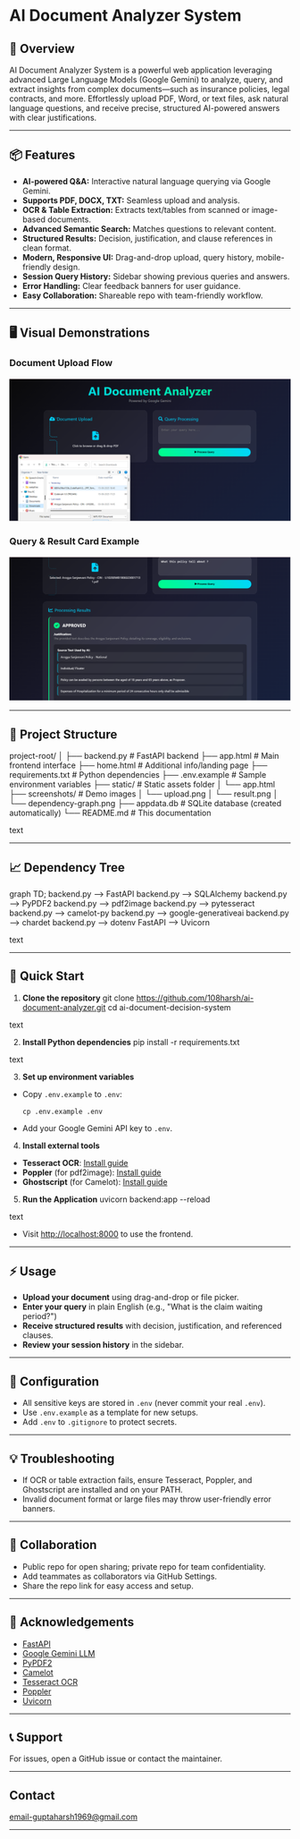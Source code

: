 # AI Document Analyzer System

## 🌟 Overview
AI Document Analyzer System is a powerful web application leveraging advanced Large Language Models (Google Gemini) to analyze, query, and extract insights from complex documents—such as insurance policies, legal contracts, and more. Effortlessly upload PDF, Word, or text files, ask natural language questions, and receive precise, structured AI-powered answers with clear justifications.

---

## 📦 Features
- **AI-powered Q&A:** Interactive natural language querying via Google Gemini.
- **Supports PDF, DOCX, TXT:** Seamless upload and analysis.
- **OCR & Table Extraction:** Extracts text/tables from scanned or image-based documents.
- **Advanced Semantic Search:** Matches questions to relevant content.
- **Structured Results:** Decision, justification, and clause references in clean format.
- **Modern, Responsive UI:** Drag-and-drop upload, query history, mobile-friendly design.
- **Session Query History:** Sidebar showing previous queries and answers.
- **Error Handling:** Clear feedback banners for user guidance.
- **Easy Collaboration:** Shareable repo with team-friendly workflow.

---

## 🖥️ Visual Demonstrations

### Document Upload Flow
![Document Upload Screenshot](screenshots/upload.png)

### Query & Result Card Example
![Result Screenshot](screenshots/.png)


---

## 🌳 Project Structure

project-root/
│
├── backend.py # FastAPI backend
├── app.html # Main frontend interface
├── home.html # Additional info/landing page
├── requirements.txt # Python dependencies
├── .env.example # Sample environment variables
├── static/ # Static assets folder
│ └── app.html
├── screenshots/ # Demo images
│ └── upload.png
│ └── result.png
│ └── dependency-graph.png
├── appdata.db # SQLite database (created automatically)
└── README.md # This documentation

text

---

## 📈 Dependency Tree

graph TD;
backend.py --> FastAPI
backend.py --> SQLAlchemy
backend.py --> PyPDF2
backend.py --> pdf2image
backend.py --> pytesseract
backend.py --> camelot-py
backend.py --> google-generativeai
backend.py --> chardet
backend.py --> dotenv
FastAPI --> Uvicorn

text

---

## 🚀 Quick Start

1. **Clone the repository**
git clone https://github.com/108harsh/ai-document-analyzer.git
cd ai-document-decision-system

text

2. **Install Python dependencies**
pip install -r requirements.txt

text

3. **Set up environment variables**
- Copy `.env.example` to `.env`:
  ```
  cp .env.example .env
  ```
- Add your Google Gemini API key to `.env`.

4. **Install external tools**
- **Tesseract OCR**: [Install guide](https://github.com/tesseract-ocr/tesseract)
- **Poppler** (for pdf2image): [Install guide](https://poppler.freedesktop.org/)
- **Ghostscript** (for Camelot): [Install guide](https://www.ghostscript.com/)

5. **Run the Application**
uvicorn backend:app --reload

text
- Visit [http://localhost:8000](http://localhost:8000) to use the frontend.

---

## ⚡ Usage

- **Upload your document** using drag-and-drop or file picker.
- **Enter your query** in plain English (e.g., "What is the claim waiting period?")
- **Receive structured results** with decision, justification, and referenced clauses.
- **Review your session history** in the sidebar.

---

## 🧩 Configuration

- All sensitive keys are stored in `.env` (never commit your real `.env`).
- Use `.env.example` as a template for new setups.
- Add `.env` to `.gitignore` to protect secrets.

---

## 💡 Troubleshooting

- If OCR or table extraction fails, ensure Tesseract, Poppler, and Ghostscript are installed and on your PATH.
- Invalid document format or large files may throw user-friendly error banners.

---

## 👥 Collaboration

- Public repo for open sharing; private repo for team confidentiality.
- Add teammates as collaborators via GitHub Settings.
- Share the repo link for easy access and setup.

---

## 🙏 Acknowledgements

- [FastAPI](https://fastapi.tiangolo.com/)
- [Google Gemini LLM](https://ai.google.dev/)
- [PyPDF2](https://github.com/py-pdf/PyPDF2)
- [Camelot](https://camelot-py.readthedocs.io/)
- [Tesseract OCR](https://github.com/tesseract-ocr/tesseract)
- [Poppler](https://poppler.freedesktop.org/)
- [Uvicorn](https://www.uvicorn.org/)

---

## 📞 Support

For issues, open a GitHub issue or contact the maintainer.

---
## Contact

email-guptaharsh1969@gmail.com

---
